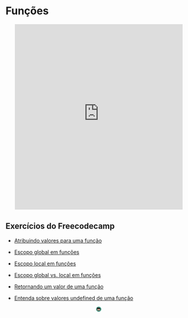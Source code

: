# Funções
<center>
<iframe src="https://rodrigoprestesmachado.github.io/cpw2/slides/javascript2/index.html#/3" title="Funções" width="90%" height="500" style="border:none;"></iframe>
</center>

## Exercícios do Freecodecamp

* [Atribuindo valores para uma função](https://www.freecodecamp.org/learn/javascript-algorithms-and-data-structures/basic-javascript/passing-values-to-functions-with-arguments)

* [Escopo global em funções](https://www.freecodecamp.org/learn/javascript-algorithms-and-data-structures/basic-javascript/global-scope-and-functions)

* [Escopo local em funções](https://www.freecodecamp.org/learn/javascript-algorithms-and-data-structures/basic-javascript/local-scope-and-functions)

* [Escopo global vs. local em funções](https://www.freecodecamp.org/learn/javascript-algorithms-and-data-structures/basic-javascript/global-vs--local-scope-in-functions)

* [Retornando um valor de uma função](https://www.freecodecamp.org/learn/javascript-algorithms-and-data-structures/basic-javascript/return-a-value-from-a-function-with-return)

* [Entenda sobre valores undefined de uma função](https://www.freecodecamp.org/learn/javascript-algorithms-and-data-structures/basic-javascript/understanding-undefined-value-returned-from-a-function)

<center><img src="../imgs/logo.png" alt="Rodrigo Prestes Machado" width="3%" height="3%"></img></center>